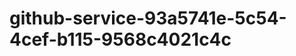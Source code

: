 github-service-93a5741e-5c54-4cef-b115-9568c4021c4c
===================================================
